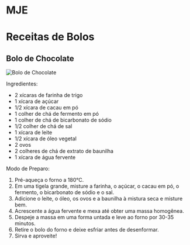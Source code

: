 # MJE
<!DOCTYPE html>
<html>
<head>

</head>
<body>
  <h1>Receitas de Bolos</h1>

  <div class="recipe">
    <h2>Bolo de Chocolate</h2>
    <img src="bolo_chocolate.jpg" alt="Bolo de Chocolate">
    <p>Ingredientes:</p>
    <ul>
      <li>2 xícaras de farinha de trigo</li>
      <li>1 xícara de açúcar</li>
      <li>1/2 xícara de cacau em pó</li>
      <li>1 colher de chá de fermento em pó</li>
      <li>1 colher de chá de bicarbonato de sódio</li>
      <li>1/2 colher de chá de sal</li>
      <li>1 xícara de leite</li>
      <li>1/2 xícara de óleo vegetal</li>
      <li>2 ovos</li>
      <li>2 colheres de chá de extrato de baunilha</li>
      <li>1 xícara de água fervente</li>
    </ul>
    <p>Modo de Preparo:</p>
    <ol>
      <li>Pré-aqueça o forno a 180°C.</li>
      <li>Em uma tigela grande, misture a farinha, o açúcar, o cacau em pó, o fermento, o bicarbonato de sódio e o sal.</li>
      <li>Adicione o leite, o óleo, os ovos e a baunilha à mistura seca e misture bem.</li>
      <li>Acrescente a água fervente e mexa até obter uma massa homogênea.</li>
      <li>Despeje a massa em uma forma untada e leve ao forno por 30-35 minutos.</li>
      <li>Retire o bolo do forno e deixe esfriar antes de desenformar.</li>
      <li>Sirva e aproveite!</li>
    </ol>
  </div>

</body>
</html>
